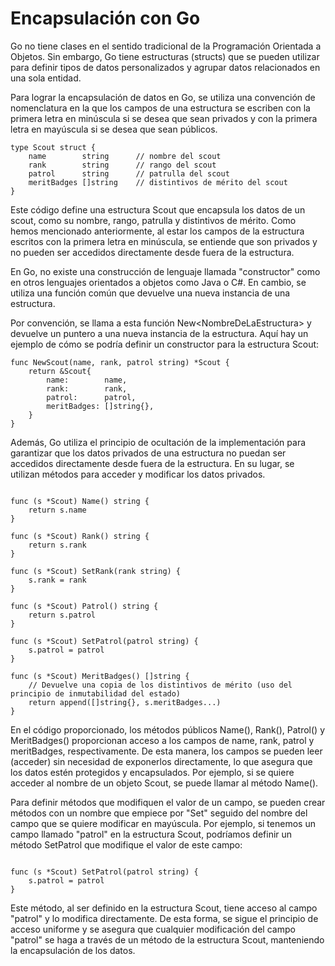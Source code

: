 # Encapsulación con Go
Go no tiene clases en el sentido tradicional de la Programación Orientada a Objetos. Sin embargo, Go tiene estructuras (structs) que se pueden utilizar para definir tipos de datos personalizados y agrupar datos relacionados en una sola entidad.

Para lograr la encapsulación de datos en Go, se utiliza una convención de nomenclatura en la que los campos de una estructura se escriben con la primera letra en minúscula si se desea que sean privados y con la primera letra en mayúscula si se desea que sean públicos.

```golang
type Scout struct {
    name        string      // nombre del scout 
    rank        string      // rango del scout 
    patrol      string      // patrulla del scout 
    meritBadges []string    // distintivos de mérito del scout 
}
```
Este código define una estructura Scout que encapsula los datos de un scout, como su nombre, rango, patrulla y distintivos de mérito. Como hemos mencionado anteriormente, al estar los campos de la estructura escritos con la primera letra en minúscula, se entiende que son privados y no pueden ser accedidos directamente desde fuera de la estructura.

En Go, no existe una construcción de lenguaje llamada "constructor" como en otros lenguajes orientados a objetos como Java o C#. En cambio, se utiliza una función común que devuelve una nueva instancia de una estructura.

Por convención, se llama a esta función New\<NombreDeLaEstructura\> y devuelve un puntero a una nueva instancia de la estructura. Aquí hay un ejemplo de cómo se podría definir un constructor para la estructura Scout:
```golang
func NewScout(name, rank, patrol string) *Scout {
    return &Scout{
        name:        name,
        rank:        rank,
        patrol:      patrol,
        meritBadges: []string{},
    }
}
```
Además, Go utiliza el principio de ocultación de la implementación para garantizar que los datos privados de una estructura no puedan ser accedidos directamente desde fuera de la estructura. En su lugar, se utilizan métodos para acceder y modificar los datos privados.
```golang

func (s *Scout) Name() string {
    return s.name
}

func (s *Scout) Rank() string {
    return s.rank
}

func (s *Scout) SetRank(rank string) {
    s.rank = rank
}

func (s *Scout) Patrol() string {
    return s.patrol
}

func (s *Scout) SetPatrol(patrol string) {
    s.patrol = patrol
}

func (s *Scout) MeritBadges() []string {
    // Devuelve una copia de los distintivos de mérito (uso del principio de inmutabilidad del estado)
    return append([]string{}, s.meritBadges...)
}

```
En el código proporcionado, los métodos públicos Name(), Rank(), Patrol() y MeritBadges() proporcionan acceso a los campos de name, rank, patrol y meritBadges, respectivamente. De esta manera, los campos se pueden leer (acceder) sin necesidad de exponerlos directamente, lo que asegura que los datos estén protegidos y encapsulados. Por ejemplo, si se quiere acceder al nombre de un objeto Scout, se puede llamar al método Name().

Para definir métodos que modifiquen el valor de un campo, se pueden crear métodos con un nombre que empiece por "Set" seguido del nombre del campo que se quiere modificar en mayúscula. Por ejemplo, si tenemos un campo llamado "patrol" en la estructura Scout, podríamos definir un método SetPatrol que modifique el valor de este campo:
```golang

func (s *Scout) SetPatrol(patrol string) {
    s.patrol = patrol
}
```
Este método, al ser definido en la estructura Scout, tiene acceso al campo "patrol" y lo modifica directamente. De esta forma, se sigue el principio de acceso uniforme y se asegura que cualquier modificación del campo "patrol" se haga a través de un método de la estructura Scout, manteniendo la encapsulación de los datos.


